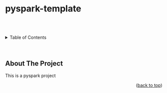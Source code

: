 <h1>pyspark-template</h1>

<br><br>
<details>
  <summary>Table of Contents</summary>
  <ol>
    <li>
      <a href="#about-the-project">About The Project</a>
    </li>
  </ol>
</details>
<br><br>

## About The Project

This is a pyspark project

<p align="right">(<a href="#readme-top">back to top</a>)</p>

